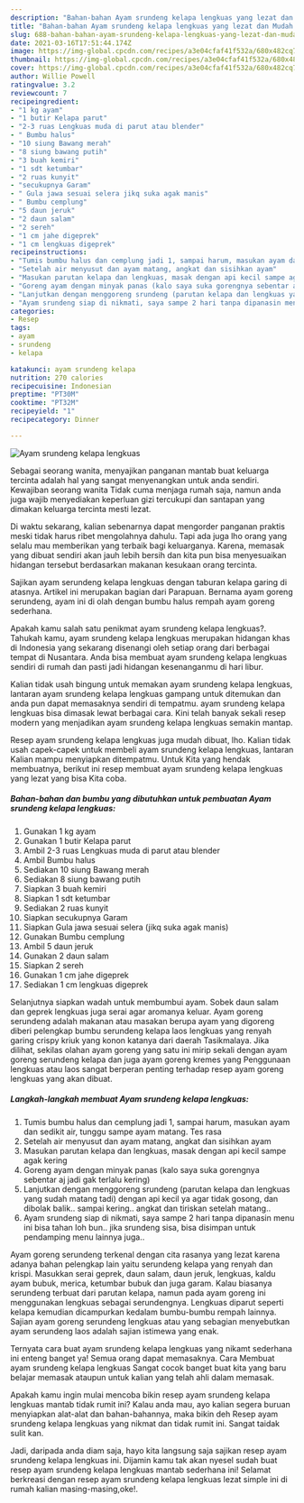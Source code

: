 ```yaml
---
description: "Bahan-bahan Ayam srundeng kelapa lengkuas yang lezat dan Mudah Dibuat"
title: "Bahan-bahan Ayam srundeng kelapa lengkuas yang lezat dan Mudah Dibuat"
slug: 688-bahan-bahan-ayam-srundeng-kelapa-lengkuas-yang-lezat-dan-mudah-dibuat
date: 2021-03-16T17:51:44.174Z
image: https://img-global.cpcdn.com/recipes/a3e04cfaf41f532a/680x482cq70/ayam-srundeng-kelapa-lengkuas-foto-resep-utama.jpg
thumbnail: https://img-global.cpcdn.com/recipes/a3e04cfaf41f532a/680x482cq70/ayam-srundeng-kelapa-lengkuas-foto-resep-utama.jpg
cover: https://img-global.cpcdn.com/recipes/a3e04cfaf41f532a/680x482cq70/ayam-srundeng-kelapa-lengkuas-foto-resep-utama.jpg
author: Willie Powell
ratingvalue: 3.2
reviewcount: 7
recipeingredient:
- "1 kg ayam"
- "1 butir Kelapa parut"
- "2-3 ruas Lengkuas muda di parut atau blender"
- " Bumbu halus"
- "10 siung Bawang merah"
- "8 siung bawang putih"
- "3 buah kemiri"
- "1 sdt ketumbar"
- "2 ruas kunyit"
- "secukupnya Garam"
- " Gula jawa sesuai selera jikq suka agak manis"
- " Bumbu cemplung"
- "5 daun jeruk"
- "2 daun salam"
- "2 sereh"
- "1 cm jahe digeprek"
- "1 cm lengkuas digeprek"
recipeinstructions:
- "Tumis bumbu halus dan cemplung jadi 1, sampai harum, masukan ayam dan sedikit air, tunggu sampe ayam matang. Tes rasa"
- "Setelah air menyusut dan ayam matang, angkat dan sisihkan ayam"
- "Masukan parutan kelapa dan lengkuas, masak dengan api kecil sampe agak kering"
- "Goreng ayam dengan minyak panas (kalo saya suka gorengnya sebentar aj jadi gak terlalu kering)"
- "Lanjutkan dengan menggoreng srundeng (parutan kelapa dan lengkuas yang sudah matang tadi) dengan api kecil ya agar tidak gosong, dan dibolak balik.. sampai kering.. angkat dan tiriskan setelah matang.."
- "Ayam srundeng siap di nikmati, saya sampe 2 hari tanpa dipanasin menu ini bisa tahan loh bun.. jika srundeng sisa, bisa disimpan untuk pendamping menu lainnya juga.."
categories:
- Resep
tags:
- ayam
- srundeng
- kelapa

katakunci: ayam srundeng kelapa 
nutrition: 270 calories
recipecuisine: Indonesian
preptime: "PT30M"
cooktime: "PT32M"
recipeyield: "1"
recipecategory: Dinner

---
```



![Ayam srundeng kelapa lengkuas](https://img-global.cpcdn.com/recipes/a3e04cfaf41f532a/680x482cq70/ayam-srundeng-kelapa-lengkuas-foto-resep-utama.jpg)

Sebagai seorang wanita, menyajikan panganan mantab buat keluarga tercinta adalah hal yang sangat menyenangkan untuk anda sendiri. Kewajiban seorang  wanita Tidak cuma menjaga rumah saja, namun anda juga wajib menyediakan keperluan gizi tercukupi dan santapan yang dimakan keluarga tercinta mesti lezat.

Di waktu  sekarang, kalian sebenarnya dapat mengorder panganan praktis meski tidak harus ribet mengolahnya dahulu. Tapi ada juga lho orang yang selalu mau memberikan yang terbaik bagi keluarganya. Karena, memasak yang dibuat sendiri akan jauh lebih bersih dan kita pun bisa menyesuaikan hidangan tersebut berdasarkan makanan kesukaan orang tercinta. 

Sajikan ayam serundeng kelapa lengkuas dengan taburan kelapa garing di atasnya. Artikel ini merupakan bagian dari Parapuan. Bernama ayam goreng serundeng, ayam ini di olah dengan bumbu halus rempah ayam goreng sederhana.

Apakah kamu salah satu penikmat ayam srundeng kelapa lengkuas?. Tahukah kamu, ayam srundeng kelapa lengkuas merupakan hidangan khas di Indonesia yang sekarang disenangi oleh setiap orang dari berbagai tempat di Nusantara. Anda bisa membuat ayam srundeng kelapa lengkuas sendiri di rumah dan pasti jadi hidangan kesenanganmu di hari libur.

Kalian tidak usah bingung untuk memakan ayam srundeng kelapa lengkuas, lantaran ayam srundeng kelapa lengkuas gampang untuk ditemukan dan anda pun dapat memasaknya sendiri di tempatmu. ayam srundeng kelapa lengkuas bisa dimasak lewat berbagai cara. Kini telah banyak sekali resep modern yang menjadikan ayam srundeng kelapa lengkuas semakin mantap.

Resep ayam srundeng kelapa lengkuas juga mudah dibuat, lho. Kalian tidak usah capek-capek untuk membeli ayam srundeng kelapa lengkuas, lantaran Kalian mampu menyiapkan ditempatmu. Untuk Kita yang hendak membuatnya, berikut ini resep membuat ayam srundeng kelapa lengkuas yang lezat yang bisa Kita coba.

<!--inarticleads1-->

##### Bahan-bahan dan bumbu yang dibutuhkan untuk pembuatan Ayam srundeng kelapa lengkuas:

1. Gunakan 1 kg ayam
1. Gunakan 1 butir Kelapa parut
1. Ambil 2-3 ruas Lengkuas muda di parut atau blender
1. Ambil  Bumbu halus
1. Sediakan 10 siung Bawang merah
1. Sediakan 8 siung bawang putih
1. Siapkan 3 buah kemiri
1. Siapkan 1 sdt ketumbar
1. Sediakan 2 ruas kunyit
1. Siapkan secukupnya Garam
1. Siapkan  Gula jawa sesuai selera (jikq suka agak manis)
1. Gunakan  Bumbu cemplung
1. Ambil 5 daun jeruk
1. Gunakan 2 daun salam
1. Siapkan 2 sereh
1. Gunakan 1 cm jahe digeprek
1. Sediakan 1 cm lengkuas digeprek


Selanjutnya siapkan wadah untuk membumbui ayam. Sobek daun salam dan geprek lengkuas juga serai agar aromanya keluar. Ayam goreng serundeng adalah makanan atau masakan berupa ayam yang digoreng diberi pelengkap bumbu serundeng kelapa laos lengkuas yang renyah garing crispy kriuk yang konon katanya dari daerah Tasikmalaya. Jika dilihat, sekilas olahan ayam goreng yang satu ini mirip sekali dengan ayam goreng serundeng kelapa dan juga ayam goreng kremes yang Penggunaan lengkuas atau laos sangat berperan penting terhadap resep ayam goreng lengkuas yang akan dibuat. 

<!--inarticleads2-->

##### Langkah-langkah membuat Ayam srundeng kelapa lengkuas:

1. Tumis bumbu halus dan cemplung jadi 1, sampai harum, masukan ayam dan sedikit air, tunggu sampe ayam matang. Tes rasa
1. Setelah air menyusut dan ayam matang, angkat dan sisihkan ayam
1. Masukan parutan kelapa dan lengkuas, masak dengan api kecil sampe agak kering
1. Goreng ayam dengan minyak panas (kalo saya suka gorengnya sebentar aj jadi gak terlalu kering)
1. Lanjutkan dengan menggoreng srundeng (parutan kelapa dan lengkuas yang sudah matang tadi) dengan api kecil ya agar tidak gosong, dan dibolak balik.. sampai kering.. angkat dan tiriskan setelah matang..
1. Ayam srundeng siap di nikmati, saya sampe 2 hari tanpa dipanasin menu ini bisa tahan loh bun.. jika srundeng sisa, bisa disimpan untuk pendamping menu lainnya juga..


Ayam goreng serundeng terkenal dengan cita rasanya yang lezat karena adanya bahan pelengkap lain yaitu serundeng kelapa yang renyah dan krispi. Masukkan serai geprek, daun salam, daun jeruk, lengkuas, kaldu ayam bubuk, merica, ketumbar bubuk dan juga garam. Kalau biasanya serundeng terbuat dari parutan kelapa, namun pada ayam goreng ini menggunakan lengkuas sebagai serundengnya. Lengkuas diparut seperti kelapa kemudian dicampurkan kedalam bumbu-bumbu rempah lainnya. Sajian ayam goreng serundeng lengkuas atau yang sebagian menyebutkan ayam serundeng laos adalah sajian istimewa yang enak. 

Ternyata cara buat ayam srundeng kelapa lengkuas yang nikamt sederhana ini enteng banget ya! Semua orang dapat memasaknya. Cara Membuat ayam srundeng kelapa lengkuas Sangat cocok banget buat kita yang baru belajar memasak ataupun untuk kalian yang telah ahli dalam memasak.

Apakah kamu ingin mulai mencoba bikin resep ayam srundeng kelapa lengkuas mantab tidak rumit ini? Kalau anda mau, ayo kalian segera buruan menyiapkan alat-alat dan bahan-bahannya, maka bikin deh Resep ayam srundeng kelapa lengkuas yang nikmat dan tidak rumit ini. Sangat taidak sulit kan. 

Jadi, daripada anda diam saja, hayo kita langsung saja sajikan resep ayam srundeng kelapa lengkuas ini. Dijamin kamu tak akan nyesel sudah buat resep ayam srundeng kelapa lengkuas mantab sederhana ini! Selamat berkreasi dengan resep ayam srundeng kelapa lengkuas lezat simple ini di rumah kalian masing-masing,oke!.


